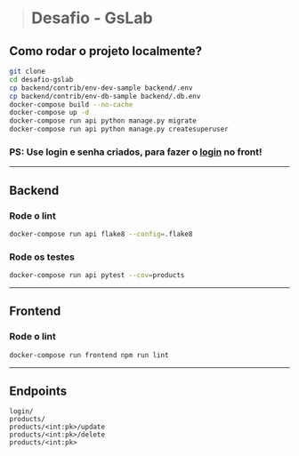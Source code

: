 ># Desafio - GsLab


## Como rodar o projeto localmente?
```bash
git clone
cd desafio-gslab
cp backend/contrib/env-dev-sample backend/.env
cp backend/contrib/env-db-sample backend/.db.env
docker-compose build --no-cache
docker-compose up -d
docker-compose run api python manage.py migrate
docker-compose run api python manage.py createsuperuser
```
### PS: Use login e senha criados, para fazer o [login](http://localhost:8080/login) no front!

---

## **Backend**

### Rode o lint
```bash
docker-compose run api flake8 --config=.flake8
```

### Rode os testes
```bash
docker-compose run api pytest --cov=products
```

---
## **Frontend**

### Rode o lint
```bash
docker-compose run frontend npm run lint
```
---
## **Endpoints**
```
login/
products/
products/<int:pk>/update
products/<int:pk>/delete
products/<int:pk>
```
